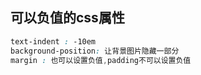 ## 可以负值的css属性 
```css
text-indent : -10em
background-position: 让背景图片隐藏一部分  
margin : 也可以设置负值,padding不可以设置负值

```